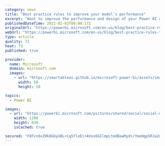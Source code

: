 ```yaml
---
category: news
title: "Best practice rules to improve your model᾿s performance"
excerpt: "Want to improve the performance and design of your Power BI model? Run these newly published rules against your model to quickly identify areas of improvement!"
publishedDateTime: 2021-02-03T09:00:17Z
originalUrl: "https://powerbi.microsoft.com/en-us/blog/best-practice-rules-to-improve-your-models-performance/"
webUrl: "https://powerbi.microsoft.com/en-us/blog/best-practice-rules-to-improve-your-models-performance/"
type: article
quality: 72
heat: 73
published: true

provider:
  name: Microsoft
  domain: microsoft.com
  images:
    - url: "https://smartableai.github.io/microsoft-power-bi/assets/images/organizations/microsoft.com-50x50.jpg"
      width: 50
      height: 50

topics:
  - Power BI

images:
  - url: "https://powerbi.microsoft.com/pictures/shared/social/social-default-image.png"
    width: 1200
    height: 630
    isCached: true

secured: "F8Fzn6xZHk0GbyUBL+Cq5YleEi+AVoxOGIlmpLtmdBawMyd+/YmeHgpSRJa2nmjFqilxTsdRGrnxoQumZKD2Ok8NNkzCxbyBeUPKbSS9xtb2xQCz+ums4RtpUK59l5fyQezs+8JIJMt9vl0q1HOzjqjLbeHtQnLwAwfJfISWr/o5wjn/nQe5vkoLC4SFqgUQ0IU+F+AITz8oMUZGlwZu7Q+0WWX0y5HgQ9ATw/VOTFlhB0/lCBQmQ/Q7Bkz+cwNAjenH0h+C2UFMfCRCkX0lwZhZ3xHV3VGudPIgp/j4UR/fmhJBbfXDjONVzMhQ0HFggvK30NfJSq2l+g553r4VhE3dsEe3GEa1/ua8wIbcOoA=;goD108AbWy1Nr7dMCX8guw=="
---
```


